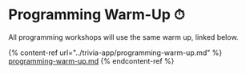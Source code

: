 # Programming Warm-Up ⏱

All programming workshops will use the same warm up, linked below.&#x20;

{% content-ref url="../trivia-app/programming-warm-up.md" %}
[programming-warm-up.md](../trivia-app/programming-warm-up.md)
{% endcontent-ref %}
